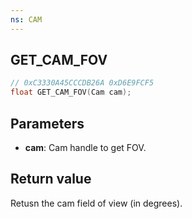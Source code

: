 ```yaml
---
ns: CAM
---
```

## GET_CAM_FOV

```c
// 0xC3330A45CCCDB26A 0xD6E9FCF5
float GET_CAM_FOV(Cam cam);
```


## Parameters
* **cam**: Cam handle to get FOV.

## Return value
Retusn the cam field of view (in degrees).